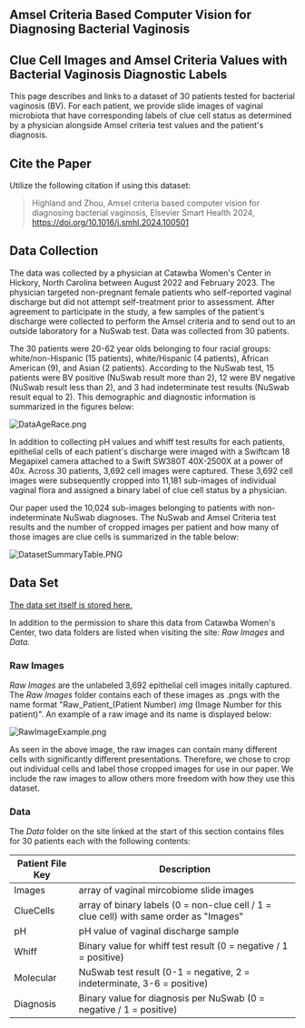 ## Amsel Criteria Based Computer Vision for Diagnosing Bacterial Vaginosis
## Clue Cell Images and Amsel Criteria Values with Bacterial Vaginosis Diagnostic Labels

This page describes and links to a dataset of 30 patients tested for bacterial vaginosis (BV). For each patient, we provide slide images of vaginal microbiota that have corresponding labels of clue cell status as determined by a physician alongside Amsel criteria test values and the patient's diagnosis.

## Cite the Paper

Utilize the following citation if using this dataset:

> Highland and Zhou, Amsel criteria based computer vision for diagnosing bacterial vaginosis, Elsevier Smart Health 2024, https://doi.org/10.1016/j.smhl.2024.100501 

## Data Collection

The data was collected by a physician at Catawba Women's Center in Hickory, North Carolina between August 2022 and February 2023. The physician targeted non-pregnant female patients who self-reported vaginal discharge but did not attempt self-treatment prior to assessment. After agreement to participate in the study, a few samples of the patient's discharge were collected to perform the Amsel criteria and to send out to an outside laboratory for a NuSwab test. Data was collected from 30 patients.

The 30 patients were 20-62 year olds belonging to four racial groups: white/non-Hispanic (15 patients), white/Hispanic (4 patients), African American (9), and Asian (2 patients). According to the NuSwab test, 15 patients were BV positive (NuSwab result more than 2), 12 were BV negative (NuSwab result less than 2), and 3 had indeterminate test results (NuSwab result equal to 2). This demographic and diagnostic information is summarized in the figures below:

![DataAgeRace.png](https://github.com/dehighland/BV_Diagnostics/blob/9d83491366701af2609eab356710cec45bde6bf1/IMAGES/DataAgeRace.png)

In addition to collecting pH values and whiff test results for each patients, epithelial cells of each patient's discharge were imaged with a Swiftcam 18 Megapixel camera attached to a Swift SW380T 40X-2500X at a power of 40x. Across 30 patients, 3,692 cell images were captured. These 3,692 cell images were subsequently cropped into 11,181 sub-images of individual vaginal flora and assigned a binary label of clue cell status by a physician.

Our paper used the 10,024 sub-images belonging to patients with non-indeterminate NuSwab diagnoses. The NuSwab and Amsel Criteria test results and the number of cropped images per patient and how many of those images are clue cells is summarized in the table below:

![DatasetSummaryTable.PNG](https://github.com/dehighland/BV_Diagnostics/blob/905b1d98ac99daf6429a84317859e67c7a4ff82d/IMAGES/DatasetSummaryTable.PNG)

## Data Set
[The data set itself is stored here.](https://wmedu-my.sharepoint.com/:f:/r/personal/gzhou_wm_edu/Documents/HealthComp-DataSets/BVDataset-DanielHighland?csf=1&web=1&e=MHCp8Y)

In addition to the permission to share this data from Catawba Women's Center, two data folders are listed when visiting the site: *Raw Images* and *Data*.

### Raw Images
*Raw Images* are the unlabeled 3,692 epithelial cell images initally captured. The *Raw Images* folder contains each of these images as .pngs with the name format "Raw_Patient_(Patient Number) _img_ (Image Number for this patient)". An example of a raw image and its name is displayed below:

![RawImageExample.png](https://github.com/dehighland/BV_Diagnostics/blob/1d4ad2de0904a78a50d914cfbb5541607e16788c/IMAGES/RawImageExample.png)

As seen in the above image, the raw images can contain many different cells with significantly different presentations. Therefore, we chose to crop out individual cells and label those cropped images for use in our paper. We include the raw images to allow others more freedom with how they use this dataset.

### Data

The *Data* folder on the site linked at the start of this section contains files for 30 patients each with the following contents:


| Patient File Key | Description |
| ----- | ----------- |
| Images  | array of vaginal mircobiome slide images |
| ClueCells | array of binary labels (0 = non-clue cell / 1 = clue cell) with same order as "Images" |
| pH | pH value of vaginal discharge sample |
| Whiff | Binary value for whiff test result (0 = negative / 1 = positive) |
| Molecular | NuSwab test result (0-1 = negative, 2 = indeterminate, 3-6 = positive) |
| Diagnosis | Binary value for diagnosis per NuSwab (0 = negative / 1 = positive) |
